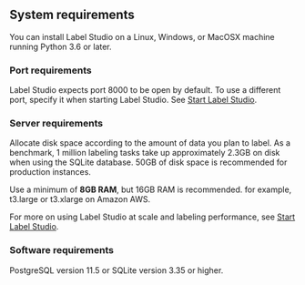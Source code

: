 ## System requirements
You can install Label Studio on a Linux, Windows, or MacOSX machine running Python 3.6 or later.

### Port requirements
Label Studio expects port 8000 to be open by default. To use a different port, specify it when starting Label Studio. See [Start Label Studio](start.html). 

### Server requirements
Allocate disk space according to the amount of data you plan to label. As a benchmark, 1 million labeling tasks take up approximately 2.3GB on disk when using the SQLite database. 50GB of disk space is recommended for production instances. 

Use a minimum of **8GB RAM**, but 16GB RAM is recommended. for example, t3.large or t3.xlarge on Amazon AWS.

For more on using Label Studio at scale and labeling performance, see [Start Label Studio](start.html).

### Software requirements
PostgreSQL version 11.5 or SQLite version 3.35 or higher.
